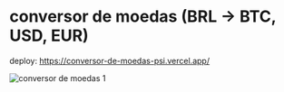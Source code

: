 # conversor de moedas (BRL -> BTC, USD, EUR)

deploy: https://conversor-de-moedas-psi.vercel.app/

![conversor de moedas 1](https://user-images.githubusercontent.com/114265734/207992118-2599168b-b470-4ad0-a022-6d29992c0732.png)
